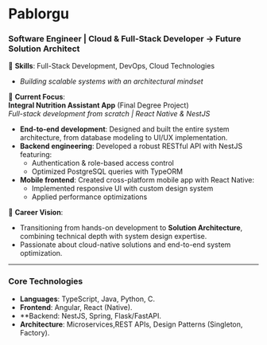 # Pablorgu
### Software Engineer | Cloud & Full-Stack Developer → Future Solution Architect  

🔧 **Skills**: Full-Stack Development, DevOps, Cloud Technologies  
   - *Building scalable systems with an architectural mindset*  

🚀 **Current Focus**:  
  **Integral Nutrition Assistant App** (Final Degree Project)  
*Full-stack development from scratch | React Native & NestJS*  

- **End-to-end development**: Designed and built the entire system architecture, from database modeling to UI/UX implementation.  
- **Backend engineering**: Developed a robust RESTful API with NestJS featuring:  
  - Authentication & role-based access control  
  - Optimized PostgreSQL queries with TypeORM
- **Mobile frontend**: Created cross-platform mobile app with React Native:  
  - Implemented responsive UI with custom design system  
  - Applied performance optimizations
  
📌 **Career Vision**:  
- Transitioning from hands-on development to **Solution Architecture**, combining technical depth with system design expertise.  
- Passionate about cloud-native solutions and end-to-end system optimization.  

---

### **Core Technologies**  
- **Languages**: TypeScript, Java, Python, C.
- **Frontend**:  Angular, React (Native).
- **Backend: NestJS, Spring, Flask/FastAPI.
- **Architecture**: Microservices,REST APIs, Design Patterns (Singleton, Factory). 
